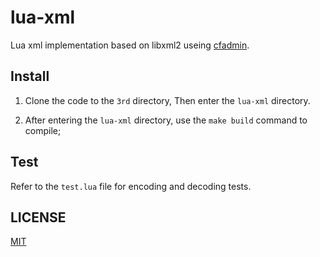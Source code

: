 # lua-xml

  Lua xml implementation based on libxml2 useing [cfadmin](https://cfadmin.cn).

## Install

  1. Clone the code to the `3rd` directory, Then enter the `lua-xml` directory.

  2. After entering the `lua-xml` directory, use the `make build` command to compile;

## Test

  Refer to the `test.lua` file for encoding and decoding tests.

## LICENSE

  [MIT](https://github.com/CandyMi/lua-xml/blob/master/LICENSE)